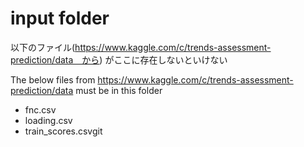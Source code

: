# input folder

以下のファイル(https://www.kaggle.com/c/trends-assessment-prediction/data　から) がここに存在しないといけない

The below files from https://www.kaggle.com/c/trends-assessment-prediction/data must be in this folder 


- fnc.csv
- loading.csv
- train_scores.csvgit 
